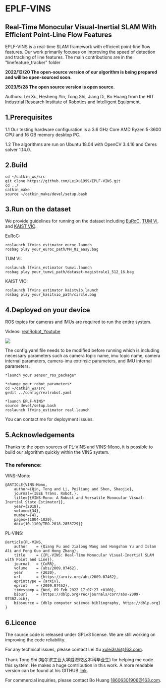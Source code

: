 # EPLF-VINS
## Real-Time Monocular Visual-Inertial SLAM With Efficient Point-Line Flow Features

EPLF-VINS is a real-time SLAM framework with efficient point-line flow features. Our work primarily focuses on improving the speed of detection and tracking of line features. The main contributions are in the "linefeature_tracker" folder

**2022/12/20 The open-source version of our algorithm is being prepared and will be open-sourced soon.**

**2023/5/28 The open source version is open source.**

Authors: Lei Xu, Hesheng Yin, Tong Shi, Jiang Di, Bo Huang from the HIT Industrial Research Institute of Robotics and Intelligent Equipment.


## 1.Prerequisites
1.1 Our testing hardware configuration is a 3.6 GHz Core AMD Ryzen 5-3600 CPU and 16 GB memory desktop PC.

1.2 The algorithms are run on Ubuntu 18.04 with OpenCV 3.4.16 and Ceres solver 1.14.0.

<!--1.3 **Note that** : OpenCV requires library functions for the relevant library functions for line feature extraction (EDLines) such as OpenCV 3.4.16.-->
## 2.Build
``` shell
cd ~/catkin_ws/src
git clone https://github.com/LeiXu1999/EPLF-VINS.git
cd ../
catkin_make
source ~/catkin_make/devel/setup.bash
```
## 3.Run on the dataset
We provide guidelines for running on the dataset including [EuRoC](https://projects.asl.ethz.ch/datasets/doku.php?id=kmavvisualinertialdatasets), [TUM VI](https://vision.in.tum.de/data/datasets/visual-inertial-dataset), and [KAIST VIO](https://github.com/url-kaist/kaistviodataset).

EuRoC:
``` shell
roslaunch lfvins_estimator euroc.launch
rosbag play your_euroc_path/MH_01_easy.bag
```

TUM VI:
``` shell
roslaunch lfvins_estimator tumvi.launch
rosbag play your_tumvi_path/dataset-magistrale1_512_16.bag
```

KAIST VIO:
``` shell
roslaunch lfvins_estimator kaistvio.launch
rosbag play your_kasitvio_path/circle.bag
```


## 4.Deployed on your device


ROS topics for cameras and IMUs are required to run the entire system. 

Videos: [realRobot_Youtube](https://youtu.be/GCeYeh0P-VE)


![](image/real.png)

The config.yaml file needs to be modified before running which is including necessary parameters such as camera topic name, imu topic name, camera internal parameters, camera-imu extrinsic parameters, and IMU internal parameters.

``` shell
*launch your sensor_ros_package*

*change your robot parameters*
cd ~/catkin_ws/src
gedit ../config/realrobot.yaml

*launch EPLF-VINS*
source devel/setup.bash
roslaunch lfvins_estimator real.launch
```

You can contact me for deployment issues.
## 5.Acknowledgements
Thanks to the open sources of [PL-VINS](https://github.com/cnqiangfu/PL-VINS) and [VINS-Mono](https://github.com/HKUST-Aerial-Robotics/VINS-Mono), it is possible to build our algorithm quickly within the VINS system.

### The reference:

VINS-Mono:
``` shell
@ARTICLE{VINS-Mono,
	author={Qin, Tong and Li, Peiliang and Shen, Shaojie},
	journal={IEEE Trans. Robot.}, 
	title={{VINS-Mono: A Robust and Versatile Monocular Visual-Inertial State Estimator}}, 
	year={2018},
	volume={34},
	number={4},
	pages={1004-1020},
	doi={10.1109/TRO.2018.2853729}}
```
PL-VINS:
``` shell
@article{PL-VINS,
	author    = {Qiang Fu and Jialong Wang and Hongshan Yu and Islam Ali and Feng Guo and Hong Zhang},
	title     = {{PL-VINS: Real-Time Monocular Visual-Inertial SLAM with Point and Line}},
	journal   = {CoRR},
	volume    = {abs/2009.07462},
	year      = {2020},
	url       = {https://arxiv.org/abs/2009.07462},
	eprinttype = {arXiv},
	eprint    = {2009.07462},
	timestamp = {Wed, 09 Feb 2022 17:07:27 +0100},
	biburl    = {https://dblp.org/rec/journals/corr/abs-2009-07462.bib},
	bibsource = {dblp computer science bibliography, https://dblp.org}
}
```
## 6.Licence

The source code is released under GPLv3 license.
We are still working on improving the code reliability. 

For any technical issues, please contact Lei Xu <xulei3shi@163.com>. 

Thank Tong Shi (哈尔滨工业大学威海校区本科毕业生) for helping me code this system. He makes a huge contribution in this work. A more readable version can be found at his GITHUB [link]().

For commercial inquiries, please contact Bo Huang <18606301906@163.com>.

